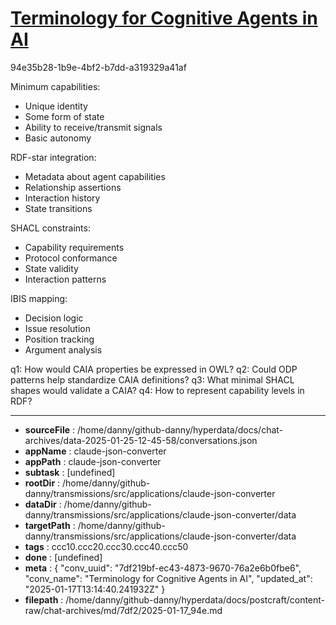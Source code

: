 # [Terminology for Cognitive Agents in AI](https://claude.ai/chat/7df219bf-ec43-4873-9670-76a2e6b0fbe6)

94e35b28-1b9e-4bf2-b7dd-a319329a41af

 Minimum capabilities:
- Unique identity
- Some form of state
- Ability to receive/transmit signals
- Basic autonomy

RDF-star integration:
- Metadata about agent capabilities
- Relationship assertions
- Interaction history
- State transitions

SHACL constraints:
- Capability requirements
- Protocol conformance 
- State validity
- Interaction patterns

IBIS mapping:
- Decision logic 
- Issue resolution
- Position tracking
- Argument analysis

q1: How would CAIA properties be expressed in OWL?
q2: Could ODP patterns help standardize CAIA definitions?
q3: What minimal SHACL shapes would validate a CAIA?
q4: How to represent capability levels in RDF?

---

* **sourceFile** : /home/danny/github-danny/hyperdata/docs/chat-archives/data-2025-01-25-12-45-58/conversations.json
* **appName** : claude-json-converter
* **appPath** : claude-json-converter
* **subtask** : [undefined]
* **rootDir** : /home/danny/github-danny/transmissions/src/applications/claude-json-converter
* **dataDir** : /home/danny/github-danny/transmissions/src/applications/claude-json-converter/data
* **targetPath** : /home/danny/github-danny/transmissions/src/applications/claude-json-converter/data
* **tags** : ccc10.ccc20.ccc30.ccc40.ccc50
* **done** : [undefined]
* **meta** : {
  "conv_uuid": "7df219bf-ec43-4873-9670-76a2e6b0fbe6",
  "conv_name": "Terminology for Cognitive Agents in AI",
  "updated_at": "2025-01-17T13:14:40.241932Z"
}
* **filepath** : /home/danny/github-danny/hyperdata/docs/postcraft/content-raw/chat-archives/md/7df2/2025-01-17_94e.md